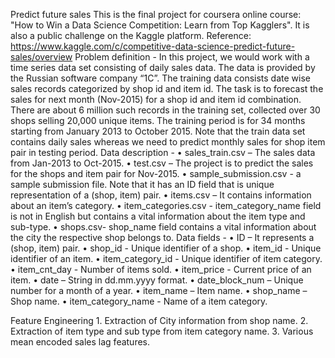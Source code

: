Predict future sales
This is the final project for coursera online course: "How to Win a Data Science Competition: Learn from Top Kagglers". It is also a public challenge on the Kaggle platform. 
Reference: https://www.kaggle.com/c/competitive-data-science-predict-future-sales/overview 
Problem definition -
In this project, we would work with a time series data set consisting of daily sales data. The data is provided by the Russian software company “1C”. The training data consists date wise sales records categorized by shop id and item id. The task is to forecast the sales for next month (Nov-2015) for a shop id and item id combination.
There are about 6 million such records in the training set, collected over 30 shops selling 20,000 unique items. The training period is for 34 months starting from January 2013 to October 2015. Note that the train data set contains daily sales whereas we need to predict monthly sales for shop item pair in testing period. 
Data description -
    • sales_train.csv – The sales data from Jan-2013 to Oct-2015. 
    • test.csv – The project is to predict the sales for the shops and item pair for Nov-2015.
    • sample_submission.csv - a sample submission file. Note that it has an ID field that is unique representation of a (shop, item) pair.
    • items.csv – It contains information about an item’s category. 
    • item_categories.csv  - item_category_name field is not in English but contains a vital information about the item type and sub-type.
    • shops.csv- shop_name field contains a vital information about the city the respective shop belongs to.
Data fields -
    • ID – It represents a (shop, item) pair.
    • shop_id - Unique identifier of a shop.
    • item_id - Unique identifier of an item.
    • item_category_id - Unique identifier of item category.
    • item_cnt_day - Number of items sold. 
    • item_price - Current price of an item.
    • date – String in dd.mm.yyyy format.
    • date_block_num – Unique number for a month of a year. 
    • item_name – Item name. 
    • shop_name – Shop name.
    • item_category_name - Name of a item category.

Feature Engineering
    1. Extraction of City information from shop name.
    2. Extraction of item type and sub type from item category name.
    3. Various mean encoded sales lag features.
